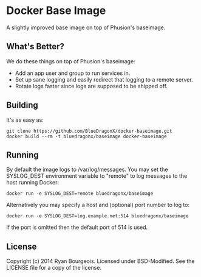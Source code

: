Docker Base Image
=================
A slightly improved base image on top of Phusion's baseimage.

What's Better?
--------------
We do these things on top of Phusion's baseimage:
- Add an app user and group to run services in.
- Set up sane logging and easily redirect that logging to a remote server.
- Rotate logs faster since logs are supposed to be shipped off.

Building
--------
It's as easy as:

    git clone https://github.com/BlueDragonX/docker-baseimage.git
    docker build --rm -t bluedragonx/baseimage docker-baseimage

Running
-------
By default the image logs to /var/log/messages. You may set the SYSLOG_DEST
environment variable to "remote" to log messages to the host running Docker:

    docker run -e SYSLOG_DEST=remote bluedragonx/baseimage

Alternatively you may specify a host and (optional) port number to log to:

    docker run -e SYSLOG_DEST=log.example.net:514 bluedragonx/baseimage

If the port is omitted then the default port of 514 is used.

License
-------
Copyright (c) 2014 Ryan Bourgeois. Licensed under BSD-Modified. See the LICENSE
file for a copy of the license.
